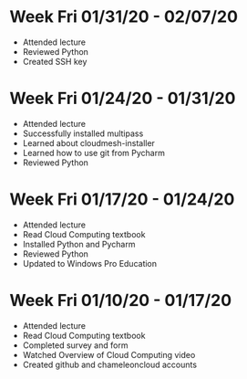 # Week Fri 01/31/20 - 02/07/20
* Attended lecture
* Reviewed Python
* Created SSH key

# Week Fri 01/24/20 - 01/31/20
* Attended lecture
* Successfully installed multipass
* Learned about cloudmesh-installer
* Learned how to use git from Pycharm
* Reviewed Python

# Week Fri 01/17/20 - 01/24/20
* Attended lecture
* Read Cloud Computing textbook
* Installed Python and Pycharm
* Reviewed Python
* Updated to Windows Pro Education

# Week Fri 01/10/20 - 01/17/20
* Attended lecture
* Read Cloud Computing textbook
* Completed survey and form
* Watched Overview of Cloud Computing video
* Created github and chameleoncloud accounts
